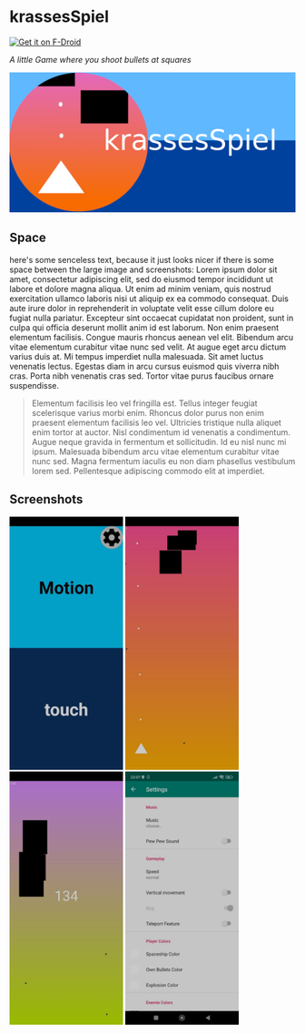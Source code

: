 # krassesSpiel

[<img src="https://fdroid.gitlab.io/artwork/badge/get-it-on.png" alt="Get it on F-Droid" height="80">][f-droid]

_A little Game where you shoot bullets at squares_

![screenshot](https://github.com/Gh05t-1337/krassesSpiel/blob/master/fastlane/metadata/android/en-US/images/featureGraphic.png)

## Space
here's some senceless text, because it just looks nicer if there is some space between the large image and screenshots: Lorem ipsum dolor sit amet, consectetur adipiscing elit, sed do eiusmod tempor incididunt ut labore et dolore magna aliqua. Ut enim ad minim veniam, quis nostrud exercitation ullamco laboris nisi ut aliquip ex ea commodo consequat. Duis aute irure dolor in reprehenderit in voluptate velit esse cillum dolore eu fugiat nulla pariatur. Excepteur sint occaecat cupidatat non proident, sunt in culpa qui officia deserunt mollit anim id est laborum. Non enim praesent elementum facilisis. Congue mauris rhoncus aenean vel elit. Bibendum arcu vitae elementum curabitur vitae nunc sed velit. At augue eget arcu dictum varius duis at. Mi tempus imperdiet nulla malesuada. Sit amet luctus venenatis lectus. Egestas diam in arcu cursus euismod quis viverra nibh cras. Porta nibh venenatis cras sed. Tortor vitae purus faucibus ornare suspendisse.

> Elementum facilisis leo vel fringilla est. Tellus integer feugiat scelerisque varius morbi enim. Rhoncus dolor purus non enim praesent elementum facilisis leo vel. Ultricies tristique nulla aliquet enim tortor at auctor. Nisl condimentum id venenatis a condimentum. Augue neque gravida in fermentum et sollicitudin. Id eu nisl nunc mi ipsum. Malesuada bibendum arcu vitae elementum curabitur vitae nunc sed. Magna fermentum iaculis eu non diam phasellus vestibulum lorem sed. Pellentesque adipiscing commodo elit at imperdiet.

## Screenshots
<p float="left">
  <img src="https://github.com/Gh05t-1337/krassesSpiel/blob/master/fastlane/metadata/android/en-US/images/phoneScreenshots/photo_2022-03-19_23-10-34.jpg" width="200" />
  <img src="https://github.com/Gh05t-1337/krassesSpiel/blob/master/fastlane/metadata/android/en-US/images/phoneScreenshots/photo_2022-03-19_23-10-38.jpg" width="200" /> 
  <img src="https://github.com/Gh05t-1337/krassesSpiel/blob/master/fastlane/metadata/android/en-US/images/phoneScreenshots/photo_2022-03-19_23-10-45.jpg" width="200" /> 
  <img src="https://github.com/Gh05t-1337/krassesSpiel/blob/master/fastlane/metadata/android/en-US/images/phoneScreenshots/photo_2022-03-19_23-10-03.jpg" width="200" /> 
</p>



[f-droid]: https://f-droid.org/de/packages/com.autismprime.krassesSpiel/
